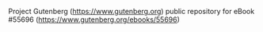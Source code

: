 Project Gutenberg (https://www.gutenberg.org) public repository for eBook #55696 (https://www.gutenberg.org/ebooks/55696)
